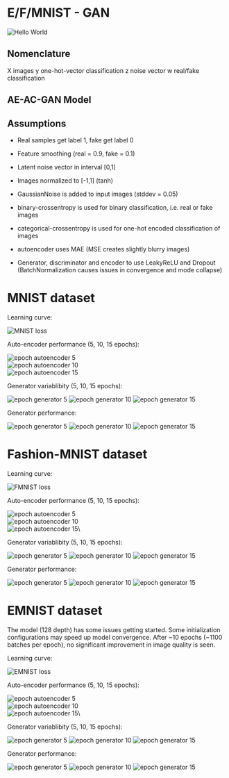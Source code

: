 # E/F/MNIST - GAN

![Hello World](img/HelloWorld.png)

## Nomenclature

X     images
y     one-hot-vector classification
z     noise vector
w     real/fake classification

## AE-AC-GAN Model

## Assumptions

* Real samples get label 1, fake get label 0
* Feature smoothing (real = 0.9, fake = 0.1)
* Latent noise vector in interval [0,1]
* Images normalized to [-1,1] (tanh)
* GaussianNoise is added to input images (stddev = 0.05)

* binary-crossentropy is used for binary classification, i.e. real or fake images
* categorical-crossentropy is used for one-hot encoded classification of images
* autoencoder uses MAE (MSE creates slightly blurry images)

* Generator, discriminator and encoder to use LeakyReLU and Dropout (BatchNormalization causes issues in convergence and mode collapse)

# MNIST dataset

Learning curve:

![MNIST loss](img/mnist-loss.png)

Auto-encoder performance (5, 10, 15 epochs):

![epoch autoencoder 5](img/mnist-ae-5.png)\
![epoch autoencoder 10](img/mnist-ae-10.png)\
![epoch autoencoder 15](img/mnist-ae-15.png)

Generator variablibity (5, 10, 15 epochs):

![epoch generator 5](img/mnist-gen-var-5.png)
![epoch generator 10](img/mnist-gen-var-10.png)
![epoch generator 15](img/mnist-gen-var-15.png)

Generator performance:

![epoch generator 5](img/mnist-gen-5.png)
![epoch generator 10](img/mnist-gen-10.png)
![epoch generator 15](img/mnist-gen-15.png)

# Fashion-MNIST dataset

Learning curve:

![FMNIST loss](img/fmnist-loss.png)

Auto-encoder performance (5, 10, 15 epochs):

![epoch autoencoder 5](img/fmnist-ae-5.png)\
![epoch autoencoder 10](img/fmnist-ae-10.png)\
![epoch autoencoder 15](img/fmnist-ae-15.png)\

Generator variablibity (5, 10, 15 epochs):

![epoch generator 5](img/fmnist-gen-var-5.png)
![epoch generator 10](img/fmnist-gen-var-10.png)
![epoch generator 15](img/fmnist-gen-var-15.png)

Generator performance:

![epoch generator 5](img/fmnist-gen-5.png)
![epoch generator 10](img/fmnist-gen-10.png)
![epoch generator 15](img/fmnist-gen-15.png)


# EMNIST dataset

The model (128 depth) has some issues getting started. Some initialization configurations may speed up model convergence. After ~10 epochs (~1100 batches per epoch), no significant improvement in image quality is seen.

Learning curve:

![EMNIST loss](img/emnist-loss.png)

Auto-encoder performance (5, 10, 15 epochs):

![epoch autoencoder 5](img/emnist-ae-5.png)\
![epoch autoencoder 10](img/emnist-ae-10.png)\
![epoch autoencoder 15](img/emnist-ae-15.png)\

Generator variablibity (5, 10, 15 epochs):

![epoch generator 5](img/emnist-gen-var-5.png)
![epoch generator 10](img/emnist-gen-var-10.png)
![epoch generator 15](img/emnist-gen-var-15.png)

Generator performance:

![epoch generator 5](img/emnist-gen-5.png)
![epoch generator 10](img/emnist-gen-10.png)
![epoch generator 15](img/emnist-gen-15.png)
